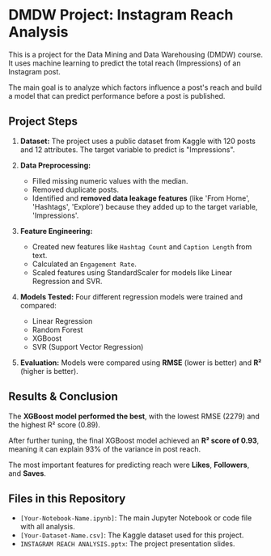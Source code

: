 # DMDW Project: Instagram Reach Analysis

This is a project for the Data Mining and Data Warehousing (DMDW) course. It uses machine learning to predict the total reach (Impressions) of an Instagram post.

The main goal is to analyze which factors influence a post's reach and build a model that can predict performance before a post is published.

## Project Steps

1.  **Dataset:** The project uses a public dataset from Kaggle with 120 posts and 12 attributes. The target variable to predict is "Impressions".

2.  **Data Preprocessing:**
    * Filled missing numeric values with the median.
    * Removed duplicate posts.
    * Identified and **removed data leakage features** (like 'From Home', 'Hashtags', 'Explore') because they added up to the target variable, 'Impressions'.

3.  **Feature Engineering:**
    * Created new features like `Hashtag Count` and `Caption Length` from text.
    * Calculated an `Engagement Rate`.
    * Scaled features using StandardScaler for models like Linear Regression and SVR.

4.  **Models Tested:**
    Four different regression models were trained and compared:
    * Linear Regression
    * Random Forest
    * XGBoost
    * SVR (Support Vector Regression)

5.  **Evaluation:**
    Models were compared using **RMSE** (lower is better) and **R²** (higher is better).

## Results & Conclusion

The **XGBoost model performed the best**, with the lowest RMSE (2279) and the highest R² score (0.89).

After further tuning, the final XGBoost model achieved an **R² score of 0.93**, meaning it can explain 93% of the variance in post reach.

The most important features for predicting reach were **Likes**, **Followers**, and **Saves**.

## Files in this Repository

* `[Your-Notebook-Name.ipynb]`: The main Jupyter Notebook or code file with all analysis.
* `[Your-Dataset-Name.csv]`: The Kaggle dataset used for this project.
* `INSTAGRAM REACH ANALYSIS.pptx`: The project presentation slides.
